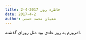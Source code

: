 ```yaml
---
title: خاطره روز 2017-4-2
date: 2017-4-2
author: شعبان محمد حسنی
---
```


امروزم یه روز عادی بود مثل روزای گذشته.